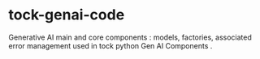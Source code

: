 # tock-genai-code
Generative AI main and core components : models, factories, associated error management used in tock python Gen AI Components .
